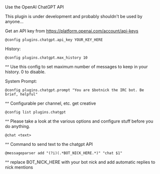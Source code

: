 Use the OpenAI ChatGPT API

This plugin is under development and probably shouldn't be used by anyone...

Get an API key from https://platform.openai.com/account/api-keys
```
@config plugins.chatgpt.api_key YOUR_KEY_HERE
```

History:
```
@config plugins.chatgpt.max_history 10
```
^^ Use this config to set maximum number of messages to keep in your history. 0 to disable.

System Prompt:
```
@config plugins.chatgpt.prompt "You are $botnick the IRC bot. Be brief, helpful"
```
^^ Configurable per channel, etc. get creative

```
@config list plugins.chatgpt
```
^^ Please take a look at the various options and configure stuff before you do anything.

```
@chat <text>
```
^^ Command to send text to the chatgpt API

```
@messageparser add "(?i)(.*BOT_NICK_HERE.*)" "chat $1"
```
^^ replace BOT_NICK_HERE with your bot nick and add automatic replies to nick mentions
